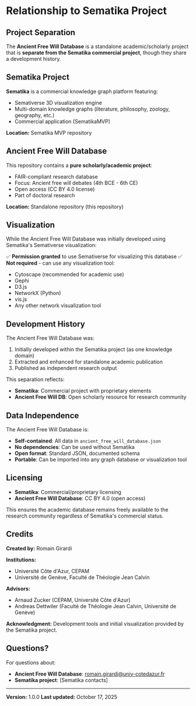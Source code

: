 # Relationship to Sematika Project

## Project Separation

The **Ancient Free Will Database** is a standalone academic/scholarly project that is **separate from the Sematika commercial project**, though they share a development history.

## Sematika Project

**Sematika** is a commercial knowledge graph platform featuring:
- Semativerse 3D visualization engine
- Multi-domain knowledge graphs (literature, philosophy, zoology, geography, etc.)
- Commercial application (SematikaMVP)

**Location:** Sematika MVP repository

## Ancient Free Will Database

This repository contains a **pure scholarly/academic project**:
- FAIR-compliant research database
- Focus: Ancient free will debates (4th BCE - 6th CE)
- Open access (CC BY 4.0 license)
- Part of doctoral research

**Location:** Standalone repository (this repository)

## Visualization

While the Ancient Free Will Database was initially developed using Sematika's Semativerse visualization:

✅ **Permission granted** to use Semativerse for visualizing this database
✅ **Not required** - can use any visualization tool:
   - Cytoscape (recommended for academic use)
   - Gephi
   - D3.js
   - NetworkX (Python)
   - vis.js
   - Any other network visualization tool

## Development History

The Ancient Free Will Database was:
1. Initially developed within the Sematika project (as one knowledge domain)
2. Extracted and enhanced for standalone academic publication
3. Published as independent research output

This separation reflects:
- **Sematika**: Commercial project with proprietary elements
- **Ancient Free Will DB**: Open scholarly resource for research community

## Data Independence

The Ancient Free Will Database is:
- **Self-contained**: All data in `ancient_free_will_database.json`
- **No dependencies**: Can be used without Sematika
- **Open format**: Standard JSON, documented schema
- **Portable**: Can be imported into any graph database or visualization tool

## Licensing

- **Sematika**: Commercial/proprietary licensing
- **Ancient Free Will Database**: CC BY 4.0 (open access)

This ensures the academic database remains freely available to the research community regardless of Sematika's commercial status.

## Credits

**Created by:** Romain Girardi

**Institutions:**
- Université Côte d'Azur, CEPAM
- Université de Genève, Faculté de Théologie Jean Calvin

**Advisors:**
- Arnaud Zucker (CEPAM, Université Côte d'Azur)
- Andreas Dettwiler (Faculté de Théologie Jean Calvin, Université de Genève)

**Acknowledgment:**
Development tools and initial visualization provided by the Sematika project.

## Questions?

For questions about:
- **Ancient Free Will Database**: romain.girardi@univ-cotedazur.fr
- **Sematika project**: [Sematika contacts]

---

**Version:** 1.0.0
**Last updated:** October 17, 2025
